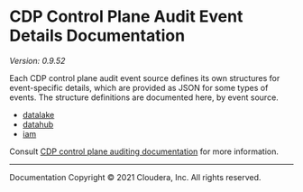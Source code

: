 # CDP Control Plane Audit Event Details Documentation

*Version: 0.9.52*

Each CDP control plane audit event source defines its own structures for
event-specific details, which are provided as JSON for some types of events.
The structure definitions are documented here, by event source.

* [datalake](./datalake/index.html)
* [datahub](./datahub/index.html)
* [iam](./iam/index.html)

Consult [CDP control plane auditing documentation](https://docs.cloudera.com/management-console/cloud/auditing/topics/mc-auditing-control-plane-activity.html)
for more information.

----

Documentation Copyright © 2021 Cloudera, Inc. All rights reserved.
